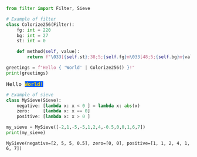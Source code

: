 <style>
b { color: Red }
</style>
```python
from filter import Filter, Sieve

```

```python
# Example of filter
class Colorize256(Filter):
    fg: int = 220
    bg: int = 27
    st: int = 0

    def method(self, value):
        return f"\033[{self.st};38;5;{self.fg}m\033[48;5;{self.bg}m{value}\033[0m"
```

```python
greetings = f"Hello { 'World' | Colorize256() }!"
print(greetings)
```

<pre>Hello <b style="color:#ffd700; background-color:#005fff;">World!</b></pre>


```python
# Example of sieve
class MySieve(Sieve):
    negative: [lambda x: x < 0 ] = lambda x: abs(x)
    zero:     [lambda x: x == 0]
    positive: [lambda x: x > 0 ]

```

```python
my_sieve = MySieve([-2,1,-5,-5,1,2,4,-0.5,0,0,1,6,7])
print(my_sieve)
```
```
MySieve(negative=[2, 5, 5, 0.5], zero=[0, 0], positive=[1, 1, 2, 4, 1, 6, 7])
```
